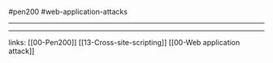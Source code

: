 #pen200 #web-application-attacks 

---











---
links:
[[00-Pen200]]
[[13-Cross-site-scripting]]
[[00-Web application attack]]

